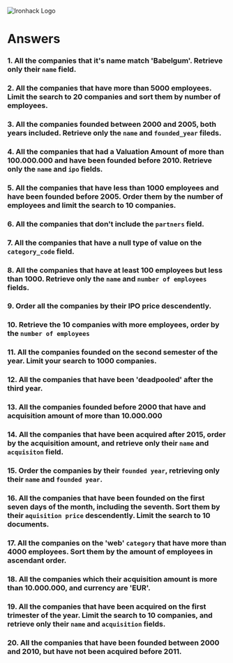 ![Ironhack Logo](https://i.imgur.com/1QgrNNw.png)

# Answers

### 1. All the companies that it's name match 'Babelgum'. Retrieve only their `name` field.

<!-- db.companies.find({name: "Babelgum"}, {name: 1, _id: 0}) -->

### 2. All the companies that have more than 5000 employees. Limit the search to 20 companies and sort them by **number of employees**.

<!-- db.companies.find({"number_of_employees": {$gt: 5000}}, {"number_of_employees": 1, "_id":0}).sort({"number_of_employees": 1}).limit(20) -->

### 3. All the companies founded between 2000 and 2005, both years included. Retrieve only the `name` and `founded_year` fileds.

<!-- db.companies.find({founded_year: {$gte: 2000}, founded_year: {$lte: 2005}}, {_id: 0, name: 1, founded_year: 1}) -->

### 4. All the companies that had a Valuation Amount of more than 100.000.000 and have been founded before 2010. Retrieve only the `name` and `ipo` fields.

<!-- db.companies.find({"ipo.valuation_amount": {$gte: 100000000}, founded_year: {$lte: 2010}}, {_id: 0, name: 1, ipo: 1}) -->

### 5. All the companies that have less than 1000 employees and have been founded before 2005. Order them by the number of employees and limit the search to 10 companies.

<!-- db.companies.find({"number_of_employees": {$lt: 1000}, "founded_year": {$lt: 2005}}).sort({"number_of_employees": 1}).limit(10) -->

### 6. All the companies that don't include the `partners` field.

<!-- db.companies.find({partners : {$exists: null}) -->

### 7. All the companies that have a null type of value on the `category_code` field.

<!-- db.companies.find({category_code: null}) -->

### 8. All the companies that have at least 100 employees but less than 1000. Retrieve only the `name` and `number of employees` fields.

<!-- db.companies.find({$and: [{number_of_employees: {$gte: 100}}, {number_of_employees: {$lt: 1000}}]}, {"_id": 0, "name": 1, "number_of_employees": 1}) -->

### 9. Order all the companies by their IPO price descendently.

<!--  db.companies.find({ipo: {$ne: null}}).sort({"ipo.valuation_amount": -1}) -->

### 10. Retrieve the 10 companies with more employees, order by the `number of employees`

<!--  -->

### 11. All the companies founded on the second semester of the year. Limit your search to 1000 companies.

<!-- Your Code Goes Here -->

### 12. All the companies that have been 'deadpooled' after the third year.

<!-- Your Code Goes Here -->

### 13. All the companies founded before 2000 that have and acquisition amount of more than 10.000.000

<!-- Your Code Goes Here -->

### 14. All the companies that have been acquired after 2015, order by the acquisition amount, and retrieve only their `name` and `acquisiton` field.

<!-- Your Code Goes Here -->

### 15. Order the companies by their `founded year`, retrieving only their `name` and `founded year`.

<!-- Your Code Goes Here -->

### 16. All the companies that have been founded on the first seven days of the month, including the seventh. Sort them by their `aquisition price` descendently. Limit the search to 10 documents.

<!-- Your Code Goes Here -->

### 17. All the companies on the 'web' `category` that have more than 4000 employees. Sort them by the amount of employees in ascendant order.

<!-- Your Code Goes Here -->

### 18. All the companies which their acquisition amount is more than 10.000.000, and currency are 'EUR'.

<!-- Your Code Goes Here -->

### 19. All the companies that have been acquired on the first trimester of the year. Limit the search to 10 companies, and retrieve only their `name` and `acquisition` fields.

<!-- Your Code Goes Here -->

### 20. All the companies that have been founded between 2000 and 2010, but have not been acquired before 2011.

<!-- Your Code Goes Here -->
